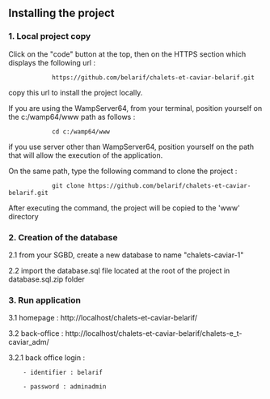 ## Installing the project

### 1. Local project copy

Click on the "code" button at the top, then on the HTTPS section which displays the following url :

                https://github.com/belarif/chalets-et-caviar-belarif.git 

copy this url to install the project locally.

If you are using the WampServer64, from your terminal, position yourself on the c:/wamp64/www path as follows :

                cd c:/wamp64/www

if you use server other than WampServer64, position yourself on the path that will allow the execution of the
application.

On the same path, type the following command to clone the project :

                git clone https://github.com/belarif/chalets-et-caviar-belarif.git

After executing the command, the project will be copied to the 'www' directory

### 2. Creation of the database

2.1 from your SGBD, create a new database to name "chalets-caviar-1" 

2.2 import the database.sql file located at the root of the project in database.sql.zip folder

### 3. Run application

3.1 homepage : http://localhost/chalets-et-caviar-belarif/ 

3.2 back-office : http://localhost/chalets-et-caviar-belarif/chalets-e_t-caviar_adm/
    
3.2.1 back office login : 

        - identifier : belarif

        - password : adminadmin
                